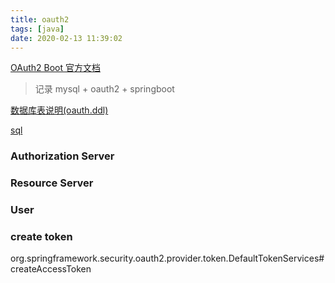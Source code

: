 ```yaml
---
title: oauth2
tags: [java]
date: 2020-02-13 11:39:02
---
```


[OAuth2 Boot 官方文档](https://docs.spring.io/spring-security-oauth2-boot/docs/current/reference/htmlsingle/)

> 记录  mysql + oauth2 + springboot


[数据库表说明(oauth.ddl)](http://andaily.com/spring-oauth-server/db_table_description.html)

[sql](https://gitee.com/shengzhao/spring-oauth-server/blob/config/others/database/oauth.ddl)


### Authorization Server


### Resource Server


### User




### create token


org.springframework.security.oauth2.provider.token.DefaultTokenServices#createAccessToken







